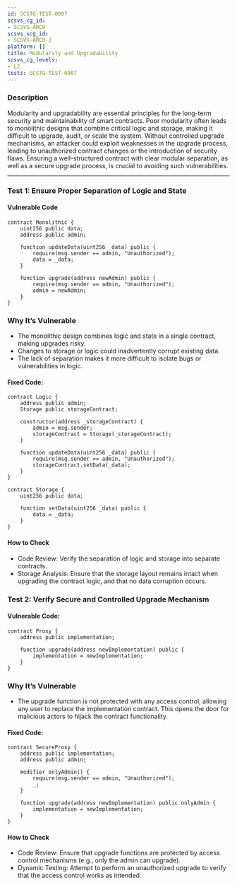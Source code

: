 ```yaml
---
id: SCSTG-TEST-0007
scsvs_cg_id:
- SCSVS-ARCH
scsvs_scg_id:
- SCSVS-ARCH-2
platform: []
title: Modularity and Upgradability
scsvs_cg_levels:
- L2
tests: SCSTG-TEST-0007
---
```


### **Description**
Modularity and upgradability are essential principles for the long-term security and maintainability of smart contracts. Poor modularity often leads to monolithic designs that combine critical logic and storage, making it difficult to upgrade, audit, or scale the system. Without controlled upgrade mechanisms, an attacker could exploit weaknesses in the upgrade process, leading to unauthorized contract changes or the introduction of security flaws. Ensuring a well-structured contract with clear modular separation, as well as a secure upgrade process, is crucial to avoiding such vulnerabilities.

---

### **Test 1: Ensure Proper Separation of Logic and State**

#### Vulnerable Code
```solidity
contract Monolithic {
    uint256 public data;
    address public admin;

    function updateData(uint256 _data) public {
        require(msg.sender == admin, "Unauthorized");
        data = _data;
    }

    function upgrade(address newAdmin) public {
        require(msg.sender == admin, "Unauthorized");
        admin = newAdmin;
    }
}
```

### **Why It’s Vulnerable**
- The monolithic design combines logic and state in a single contract, making upgrades risky.
- Changes to storage or logic could inadvertently corrupt existing data.
- The lack of separation makes it more difficult to isolate bugs or vulnerabilities in logic.

#### Fixed Code:

```solidity
contract Logic {
    address public admin;
    Storage public storageContract;

    constructor(address _storageContract) {
        admin = msg.sender;
        storageContract = Storage(_storageContract);
    }

    function updateData(uint256 _data) public {
        require(msg.sender == admin, "Unauthorized");
        storageContract.setData(_data);
    }
}

contract Storage {
    uint256 public data;

    function setData(uint256 _data) public {
        data = _data;
    }
}
```
#### **How to Check**
- Code Review: Verify the separation of logic and storage into separate contracts.
- Storage Analysis: Ensure that the storage layout remains intact when upgrading the contract logic, and that no data corruption occurs.

### **Test 2: Verify Secure and Controlled Upgrade Mechanism**

#### Vulnerable Code:

```solidity
contract Proxy {
    address public implementation;

    function upgrade(address newImplementation) public {
        implementation = newImplementation;
    }
}
```

### **Why It’s Vulnerable**
- The upgrade function is not protected with any access control, allowing any user to replace the implementation contract. This opens the door for malicious actors to hijack the contract functionality.

#### Fixed Code:
```solidity
contract SecureProxy {
    address public implementation;
    address public admin;

    modifier onlyAdmin() {
        require(msg.sender == admin, "Unauthorized");
        _;
    }

    function upgrade(address newImplementation) public onlyAdmin {
        implementation = newImplementation;
    }
}

```

#### **How to Check**
- Code Review: Ensure that upgrade functions are protected by access control mechanisms (e.g., only the admin can upgrade).
- Dynamic Testing: Attempt to perform an unauthorized upgrade to verify that the access control works as intended.